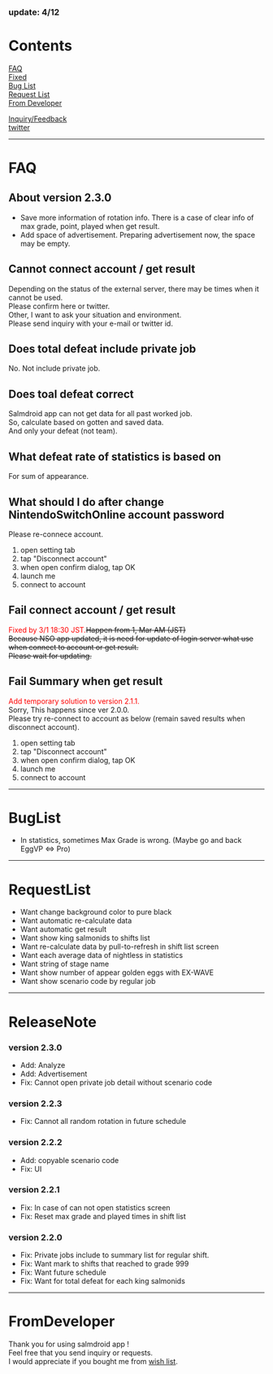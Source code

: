 ### update: 4/12

# Contents
[FAQ](#FAQ)<br>
[Fixed](#Fixed)<br>
[Bug List](#BugList)<br>
[Request List](#RequestList)<br>
[From Developer](#FromDeveloper)<br>

[Inquiry/Feedback](https://docs.google.com/forms/d/e/1FAIpQLSfFl98x3KUkrAbwx0oG66yOFegL4Xc2ADAKDMhhGI2rZ5YGlg/viewform)<br>
[twitter](https://twitter.com/salmdroid)<br>

---

# FAQ

## About version 2.3.0
- Save more information of rotation info. There is a case of clear info of max grade, point, played when get result.
- Add space of advertisement. Preparing advertisement now, the space may be empty.

## Cannot connect account / get result
Depending on the status of the external server, there may be times when it cannot be used.<br>
Please confirm here or twitter.<br>
Other, I want to ask your situation and environment.<br>
Please send inquiry with your e-mail or twitter id.<br>

## Does total defeat include private job
No. Not include private job.<br>

## Does toal defeat correct
Salmdroid app can not get data for all past worked job.<br>
So, calculate based on gotten and saved data.<br>
And only your defeat (not team).<br>

## What defeat rate of statistics is based on
For sum of appearance.<br>

## What should I do after change NintendoSwitchOnline account password
Please re-connece account.
1. open setting tab
2. tap "Disconnect account"
3. when open confirm dialog, tap OK
4. launch me
5. connect to account

## Fail connect account / get result
<font color="Red">Fixed by 3/1 18:30 JST.</font>~~Happen from 1, Mar AM (JST)~~<br>
~~Because NSO app updated, it is need for update of login server what use when connect to account or get result.~~<br>
~~Please wait for updating.~~<br>

## Fail Summary when get result
<font color="Red">Add temporary solution to version 2.1.1.</font><br>
Sorry, This happens since ver 2.0.0.<br>
Please try re-connect to account as below (remain saved results when disconnect account).<br>
1. open setting tab
2. tap "Disconnect account"
3. when open confirm dialog, tap OK
4. launch me
5. connect to account

---

# BugList
- In statistics, sometimes Max Grade is wrong. (Maybe go and back EggVP <=> Pro)

---

# RequestList
- Want change background color to pure black
- Want automatic re-calculate data
- Want automatic get result
- Want show king salmonids to shifts list
- Want re-calculate data by pull-to-refresh in shift list screen
- Want each average data of nightless in statistics
- Want string of stage name
- Want show number of appear golden eggs with EX-WAVE
- Want show scenario code by regular job

---

# ReleaseNote

### version 2.3.0
- Add: Analyze
- Add: Advertisement
- Fix: Cannot open private job detail without scenario code

### version 2.2.3
- Fix: Cannot all random rotation in future schedule

### version 2.2.2
- Add: copyable scenario code
- Fix: UI

### version 2.2.1
- Fix: In case of can not open statistics screen
- Fix: Reset max grade and played times in shift list

### version 2.2.0
- Fix: Private jobs include to summary list for regular shift.
- Fix: Want mark to shifts that reached to grade 999
- Fix: Want future schedule
- Fix: Want for total defeat for each king salmonids

---

# FromDeveloper
Thank you for using salmdroid app !<br>
Feel free that you send inquiry or requests.<br>
I would appreciate if you bought me from [wish list](https://www.amazon.jp/hz/wishlist/ls/N266KX5GC3JF?ref_=wl_share).<br>